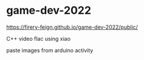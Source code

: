 # game-dev-2022

https://firery-feign.github.io/game-dev-2022/public/



C++ video flac using xiao

paste images from arduino activity

